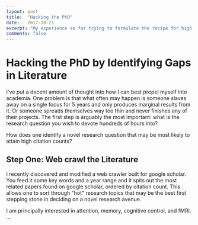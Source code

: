 ```yaml
---
layout: post
title:  "Hacking the PhD"
date:   2017-10-21
excerpt: "My experience so far trying to formulate the recipe for high impact publications."
comments: false
---
```


# Hacking the PhD by Identifying Gaps in Literature
I've put a decent amount of thought into how I can best propel myself into academia. One problem is that what often may happen is someone slaves away on a single focus for 5 years and only produces marginal results from it. Or someone spreads themselves way too thin and never finishes any of their projects. The first step is arguably the most important: what is the research question you wish to devote hundreds of hours into?

How does one identify a novel research question that may be most likely to attain high citation counts?

## Step One: Web crawl the Literature
I recently discovered and modified a web crawler built for google scholar. You feed it some key words and a year range and it spits out the most related papers found on google scholar, ordered by citation count. This allows one to sort through "hot" research topics that may be the best first stepping stone in deciding on a novel research avenue.

I am principally interested in attention, memory, cognitive control, and fMRI. ...
